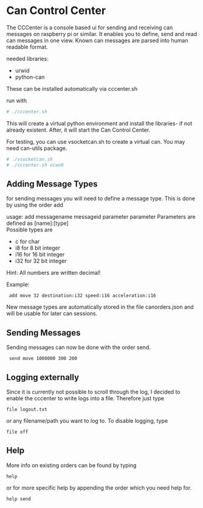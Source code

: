 Can Control Center
======================
The CCCenter is a console based ui for sending and receiving can messages on raspberry pi or similar.
It enables you to define, send and read can messages in one view.
Known can messages are parsed into human readable format.

needed libraries:
- urwid
- python-can

These can be installed automatically via cccenter.sh

run with 

```bash
# ./cccenter.sh 
```

This will create a virtual python environment and install the libraries- if not already existent.
After, it will start the Can Control Center.

For testing, you can use vsocketcan.sh to create a virtual can. You may need can-utils package.

```bash
# ./vsocketcan.sh
# ./cccenter.sh vcan0
```


Adding Message Types
--------------------
for sending messages you will need to define a message type. This is done by using the order add

usage: add messagename messageid parameter parameter
 Parameters are defined as \[name\]:\[type\]  
 Possible types are
- c for char
- i8 for 8 bit integer
- i16 for 16 bit integer
- i32 for 32 bit integer

Hint: All numbers are written decimal!

Example:

```
 add move 32 destination:i32 speed:i16 acceleration:i16
```

New message types are automatically stored in the file canorders.json and will be usable for later can sessions.


Sending Messages
----------------
Sending messages can now be done with the order send.

```
 send move 1000000 300 200
```


Logging externally
------------------
Since it is currently not possible to scroll through the log, I decided to enable the cccenter to write logs into a file.
Therefore just type

```
file logout.txt
```

or any filename/path you want to log to. To disable logging, type

```
file off
```

Help
----
More info on existing orders can be found by typing

```
help
```

or for more specific help by appending the order which you need help for.

```
help send
```



